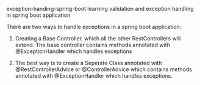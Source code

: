 exception-handing-spring-boot
learning validation and exception handling in spring boot application

There are two ways to handle exceptions in a spring boot application:

1. Creating a Base Controller, which all the other RestControllers will extend. The base controller contains methods annotated with @ExceptionHandler which handles exceptions 

2. The best way is to create a Seperate Class annotated with @RestControllerAdvice or @ControllerAdvice which contains methods annotated with @ExceptionHandler which handles exceptions.
